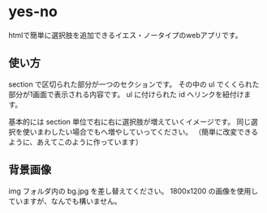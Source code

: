 # yes-no
htmlで簡単に選択肢を追加できるイエス・ノータイプのwebアプリです。

## 使い方
section で区切られた部分が一つのセクションです。
その中の ul でくくられた部分が1画面で表示される内容です。
ul に付けられた id へリンクを紐付けます。

基本的には section 単位で右に右に選択肢が増えていくイメージです。
同じ選択を使いまわしたい場合でもへ増やしていってください。
（簡単に改変できるように、あえてこのように作っています）

## 背景画像
img フォルダ内の bg.jpg を差し替えてください。
1800x1200 の画像を使用していますが、なんでも構いません。
